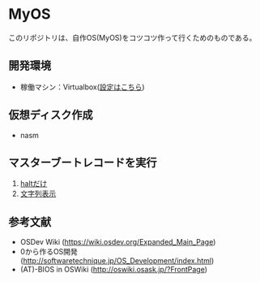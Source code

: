 # MyOS

このリポジトリは、自作OS(MyOS)をコツコツ作って行くためのものである。

## 開発環境
 - 稼働マシン：Virtualbox([設定はこちら](doc/virtualbox.md))  


## 仮想ディスク作成  
 - nasm  

## マスターブートレコードを実行  
 1. [haltだけ](doc/halt.md)  
 2. [文字列表示](doc/print16.md)  

## 参考文献  
 - OSDev Wiki (https://wiki.osdev.org/Expanded_Main_Page)
 - 0から作るOS開発 (http://softwaretechnique.jp/OS_Development/index.html)
 - (AT)-BIOS in OSWiki (http://oswiki.osask.jp/?FrontPage) 

